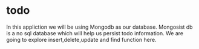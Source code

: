 # todo

In this appliction we will be using Mongodb as our database. Mongosist db is a no sql database which will help us persist todo information.
We are going to explore insert,delete,update and find function here. 
